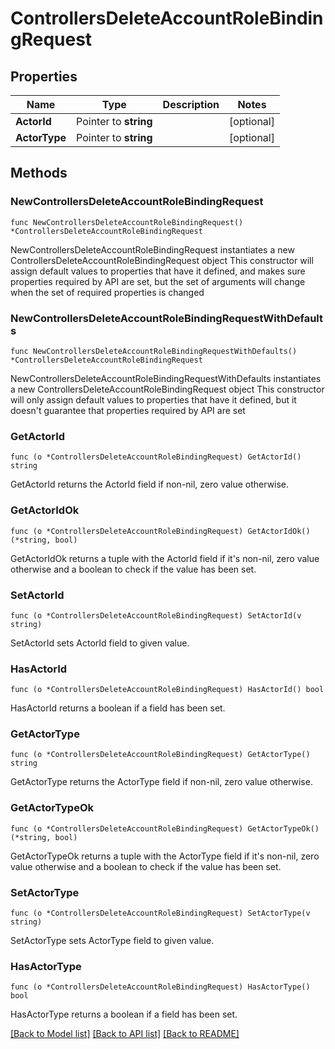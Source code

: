 # ControllersDeleteAccountRoleBindingRequest

## Properties

Name | Type | Description | Notes
------------ | ------------- | ------------- | -------------
**ActorId** | Pointer to **string** |  | [optional] 
**ActorType** | Pointer to **string** |  | [optional] 

## Methods

### NewControllersDeleteAccountRoleBindingRequest

`func NewControllersDeleteAccountRoleBindingRequest() *ControllersDeleteAccountRoleBindingRequest`

NewControllersDeleteAccountRoleBindingRequest instantiates a new ControllersDeleteAccountRoleBindingRequest object
This constructor will assign default values to properties that have it defined,
and makes sure properties required by API are set, but the set of arguments
will change when the set of required properties is changed

### NewControllersDeleteAccountRoleBindingRequestWithDefaults

`func NewControllersDeleteAccountRoleBindingRequestWithDefaults() *ControllersDeleteAccountRoleBindingRequest`

NewControllersDeleteAccountRoleBindingRequestWithDefaults instantiates a new ControllersDeleteAccountRoleBindingRequest object
This constructor will only assign default values to properties that have it defined,
but it doesn't guarantee that properties required by API are set

### GetActorId

`func (o *ControllersDeleteAccountRoleBindingRequest) GetActorId() string`

GetActorId returns the ActorId field if non-nil, zero value otherwise.

### GetActorIdOk

`func (o *ControllersDeleteAccountRoleBindingRequest) GetActorIdOk() (*string, bool)`

GetActorIdOk returns a tuple with the ActorId field if it's non-nil, zero value otherwise
and a boolean to check if the value has been set.

### SetActorId

`func (o *ControllersDeleteAccountRoleBindingRequest) SetActorId(v string)`

SetActorId sets ActorId field to given value.

### HasActorId

`func (o *ControllersDeleteAccountRoleBindingRequest) HasActorId() bool`

HasActorId returns a boolean if a field has been set.

### GetActorType

`func (o *ControllersDeleteAccountRoleBindingRequest) GetActorType() string`

GetActorType returns the ActorType field if non-nil, zero value otherwise.

### GetActorTypeOk

`func (o *ControllersDeleteAccountRoleBindingRequest) GetActorTypeOk() (*string, bool)`

GetActorTypeOk returns a tuple with the ActorType field if it's non-nil, zero value otherwise
and a boolean to check if the value has been set.

### SetActorType

`func (o *ControllersDeleteAccountRoleBindingRequest) SetActorType(v string)`

SetActorType sets ActorType field to given value.

### HasActorType

`func (o *ControllersDeleteAccountRoleBindingRequest) HasActorType() bool`

HasActorType returns a boolean if a field has been set.


[[Back to Model list]](../README.md#documentation-for-models) [[Back to API list]](../README.md#documentation-for-api-endpoints) [[Back to README]](../README.md)



